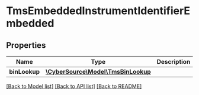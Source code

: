 # TmsEmbeddedInstrumentIdentifierEmbedded

## Properties
Name | Type | Description | Notes
------------ | ------------- | ------------- | -------------
**binLookup** | [**\CyberSource\Model\TmsBinLookup**](TmsBinLookup.md) |  | [optional] 

[[Back to Model list]](../README.md#documentation-for-models) [[Back to API list]](../README.md#documentation-for-api-endpoints) [[Back to README]](../README.md)


